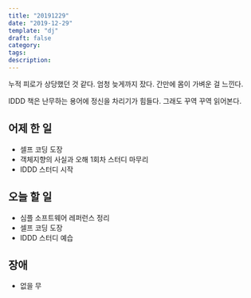 ```yaml
---
title: "20191229"
date: "2019-12-29"
template: "dj"
draft: false
category: 
tags:
description:
---
```


누적 피로가 상당했던 것 같다. 엄청 늦게까지 잤다.
간만에 몸이 가벼운 걸 느낀다.

IDDD 책은 난무하는 용어에 정신을 차리기가 힘들다.
그래도 꾸역 꾸역 읽어본다.

## 어제 한 일

* 셀프 코딩 도장
* 객체지향의 사실과 오해 1회차 스터디 마무리
* IDDD 스터디 시작

## 오늘 할 일

* 심플 소프트웨어 레퍼런스 정리
* 셀프 코딩 도장
* IDDD 스터디 예습

## 장애

* 없을 무
